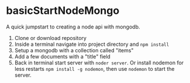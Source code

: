 # basicStartNodeMongo
A quick jumpstart to creating a node api with mongodb. 


1. Clone or download repository
2. Inside a terminal navigate into project directory and `npm install`
3. Setup a mongodb with a collection called "items"
4. Add a few documents with a "title" field
5. Back in terminal start server with `noder server`.
    Or install nodemon for less restarts `npm install -g nodemon`,
    then use `nodemon` to start the server.
